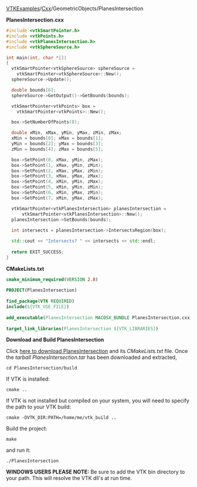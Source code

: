 [VTKExamples](/index/)/[Cxx](/Cxx)/GeometricObjects/PlanesIntersection

**PlanesIntersection.cxx**
```c++
#include <vtkSmartPointer.h>
#include <vtkPoints.h>
#include <vtkPlanesIntersection.h>
#include <vtkSphereSource.h>

int main(int, char *[])
{
  vtkSmartPointer<vtkSphereSource> sphereSource =
    vtkSmartPointer<vtkSphereSource>::New();
  sphereSource->Update();

  double bounds[6];
  sphereSource->GetOutput()->GetBounds(bounds);

  vtkSmartPointer<vtkPoints> box =
    vtkSmartPointer<vtkPoints>::New();

  box->SetNumberOfPoints(8);

  double xMin, xMax, yMin, yMax, zMin, zMax;
  xMin = bounds[0]; xMax = bounds[1];
  yMin = bounds[2]; yMax = bounds[3];
  zMin = bounds[4]; zMax = bounds[5];

  box->SetPoint(0, xMax, yMin, zMax);
  box->SetPoint(1, xMax, yMin, zMin);
  box->SetPoint(2, xMax, yMax, zMin);
  box->SetPoint(3, xMax, yMax, zMax);
  box->SetPoint(4, xMin, yMin, zMax);
  box->SetPoint(5, xMin, yMin, zMin);
  box->SetPoint(6, xMin, yMax, zMin);
  box->SetPoint(7, xMin, yMax, zMax);

  vtkSmartPointer<vtkPlanesIntersection> planesIntersection =
      vtkSmartPointer<vtkPlanesIntersection>::New();
  planesIntersection->SetBounds(bounds);
  
  int intersects = planesIntersection->IntersectsRegion(box);

  std::cout << "Intersects? " << intersects << std::endl;
  
  return EXIT_SUCCESS;
}
```
**CMakeLists.txt**
```cmake
cmake_minimum_required(VERSION 2.8)
 
PROJECT(PlanesIntersection)
 
find_package(VTK REQUIRED)
include(${VTK_USE_FILE})
 
add_executable(PlanesIntersection MACOSX_BUNDLE PlanesIntersection.cxx)
 
target_link_libraries(PlanesIntersection ${VTK_LIBRARIES})
```

**Download and Build PlanesIntersection**

Click [here to download PlanesIntersection](https://github.com/lorensen/VTKWikiExamplesTarballs/raw/master/PlanesIntersection.tar) and its *CMakeLists.txt* file.
Once the *tarball PlanesIntersection.tar* has been downloaded and extracted,
```
cd PlanesIntersection/build 
```
If VTK is installed:
```
cmake ..
```
If VTK is not installed but compiled on your system, you will need to specify the path to your VTK build:
```
cmake -DVTK_DIR:PATH=/home/me/vtk_build ..
```
Build the project:
```
make
```
and run it:
```
./PlanesIntersection
```
**WINDOWS USERS PLEASE NOTE:** Be sure to add the VTK bin directory to your path. This will resolve the VTK dll's at run time.

